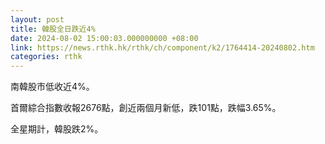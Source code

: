 ```yaml
---
layout: post
title: 韓股全日跌近4%
date: 2024-08-02 15:00:03.000000000 +08:00
link: https://news.rthk.hk/rthk/ch/component/k2/1764414-20240802.htm
categories: rthk
---
```


南韓股市低收近4%。

首爾綜合指數收報2676點，創近兩個月新低，跌101點，跌幅3.65%。

全星期計，韓股跌2%。
